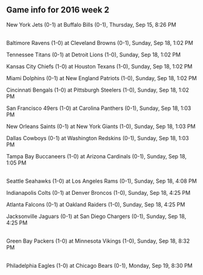 ## Game info for 2016 week 2
New York Jets (0-1) at Buffalo Bills (0-1), Thursday, Sep 15, 8:26 PM

<br/>Baltimore Ravens (1-0) at Cleveland Browns (0-1), Sunday, Sep 18, 1:02 PM

Tennessee Titans (0-1) at Detroit Lions (1-0), Sunday, Sep 18, 1:02 PM

Kansas City Chiefs (1-0) at Houston Texans (1-0), Sunday, Sep 18, 1:02 PM

Miami Dolphins (0-1) at New England Patriots (1-0), Sunday, Sep 18, 1:02 PM

Cincinnati Bengals (1-0) at Pittsburgh Steelers (1-0), Sunday, Sep 18, 1:02 PM

San Francisco 49ers (1-0) at Carolina Panthers (0-1), Sunday, Sep 18, 1:03 PM

New Orleans Saints (0-1) at New York Giants (1-0), Sunday, Sep 18, 1:03 PM

Dallas Cowboys (0-1) at Washington Redskins (0-1), Sunday, Sep 18, 1:03 PM

Tampa Bay Buccaneers (1-0) at Arizona Cardinals (0-1), Sunday, Sep 18, 1:05 PM

<br/>Seattle Seahawks (1-0) at Los Angeles Rams (0-1), Sunday, Sep 18, 4:08 PM

Indianapolis Colts (0-1) at Denver Broncos (1-0), Sunday, Sep 18, 4:25 PM

Atlanta Falcons (0-1) at Oakland Raiders (1-0), Sunday, Sep 18, 4:25 PM

Jacksonville Jaguars (0-1) at San Diego Chargers (0-1), Sunday, Sep 18, 4:25 PM

<br/>Green Bay Packers (1-0) at Minnesota Vikings (1-0), Sunday, Sep 18, 8:32 PM

<br/>Philadelphia Eagles (1-0) at Chicago Bears (0-1), Monday, Sep 19, 8:30 PM

